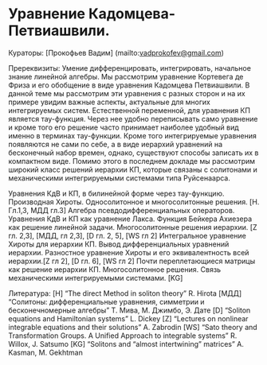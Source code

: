 # Уравнение Кадомцева-Петвиашвили.

Кураторы: [Прокофьев Вадим] (mailto:vadprokofev@gmail.com)

Пререквизиты: Умение дифференцировать, интегрировать, начальное знание линейной алгебры.
Мы рассмотрим уравнение Кортевега де Фриза и его обобщение в виде уравнения Кадомцева Петвиашвили.  В данной теме мы рассмотрим эти уравнения с разных сторон и на их примере увидим важные аспекты, актуальные для многих интегрируемых систем. Естественной переменной, для уравнения КП является тау-функция. Через нее удобно переписывать само уравнение и кроме того его решение часто принимает наиболее удобный вид именно в терминах тау-функции. Кроме того интегрируемые уравнения появляются не сами по себе, а в виде иерархий уравнений на бесконечный набор времен, однако, существуют способы записать их в компактном виде. Помимо этого в последнем докладе мы рассмотрим широкий класс решений иерархии КП, которые связаны с солитонами и механическими интегрируемыми системами типа Руйсенаарса.

Уравнения КдВ и КП, в билинейной форме через тау-функцию. Производная Хироты. Односолитонное и многосолитонные решения. [H. Гл.1,3, МДД гл.3]
Алгебра псевдодифференциальных операторов. Уравнения КдВ и КП как уравнение Лакса. Функция Бейкера Ахиезера как решение линейной задачи. Многосолитонные решения иерархии. [Z гл. 2,3], [МДД, гл 2,3], [D гл. 2, 5], [WS гл 2]
Интегральное уравнение Хироты для иерархии КП. Вывод дифференциальных уравнений иерархии. Разностное уравнение  Хироты и его эквивалентность всей иерархии.[Z гл 2], [D гл. 6], [WS гл 2]
Почти переплетающиеся матрицы как решение иерархии КП.  Многосолитонное решения. Связь механическими интегрируемыми системами. [KG]

Литература:
[H] “The direct Method in soliton theory” R. Hirota
[МДД] “Солитоны: дифференциальные уравнения, симметрии и бесконечномерные алгебры” Т. Мива, М. Джимбо, Э. Дате 
[D] “Soliton equations and Hamiltonian systems” L. Dickey
[Z] “Lectures on nonlinear integrable equations and their solutions” A. Zabrodin
[WS] “Sato theory and Transformation Groups. A Unified Approach to integrable systems” R. Willox, J. Satsumo
[KG] “Solitons and “almost intertwining” matrices” A. Kasman, M. Gekhtman
